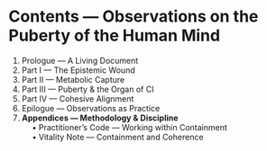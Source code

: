 # Contents — Observations on the Puberty of the Human Mind

1. Prologue — A Living Document  
2. Part I — The Epistemic Wound  
3. Part II — Metabolic Capture  
4. Part III — Puberty & the Organ of CI  
5. Part IV — Cohesive Alignment  
6. Epilogue — Observations as Practice  
7. **Appendices — Methodology & Discipline**  
     • Practitioner’s Code — Working within Containment  
     • Vitality Note — Containment and Coherence
